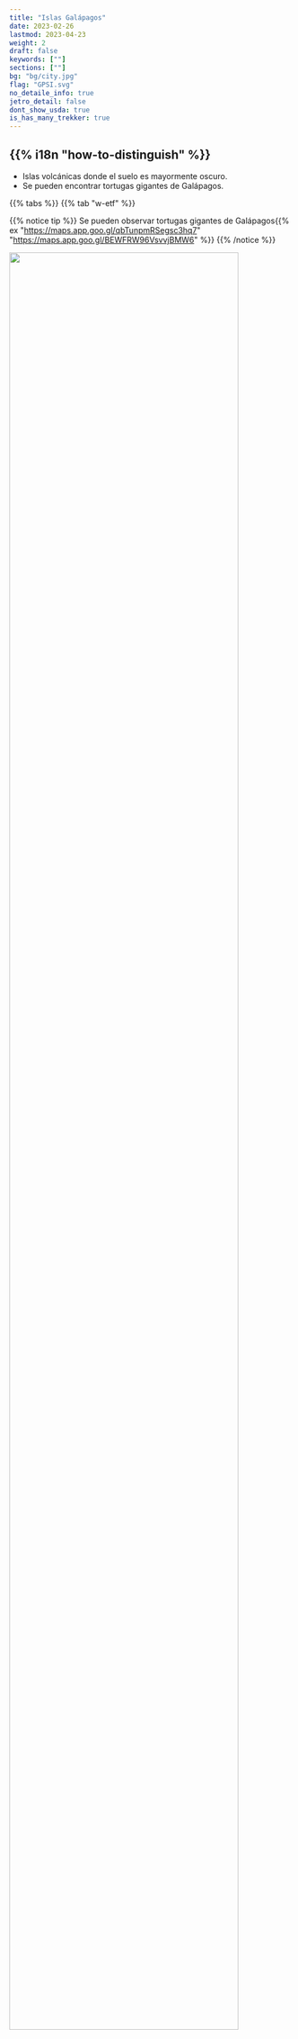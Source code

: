 ```yaml
---
title: "Islas Galápagos"
date: 2023-02-26
lastmod: 2023-04-23
weight: 2
draft: false
keywords: [""]
sections: [""]
bg: "bg/city.jpg"
flag: "GPSI.svg"
no_detaile_info: true
jetro_detail: false
dont_show_usda: true
is_has_many_trekker: true
---
```


<div class="main-desciption country-description">
    <h2 class="section-title">{{% i18n "how-to-distinguish" %}}</h2>
    <ul class="rule-list">
        <li>Islas volcánicas donde el suelo es mayormente oscuro.</li>
        <li>Se pueden encontrar tortugas gigantes de Galápagos.</li>
    </ul>
</div>

{{% tabs %}}
{{% tab "w-etf" %}}

{{% notice tip %}}
Se pueden observar tortugas gigantes de Galápagos{{% ex "https://maps.app.goo.gl/qbTunpmRSegsc3hq7" "https://maps.app.goo.gl/BEWFRW96VsvvjBMW6" %}}
{{% /notice %}}

<div class="googlemap-if">
<img src="/rule/cs_america/galapagos_islands/galapagos_tortoise_giant_tortoise.jpg" width="90%">
</div>
{{% /tab %}}
{{% /tabs %}}
